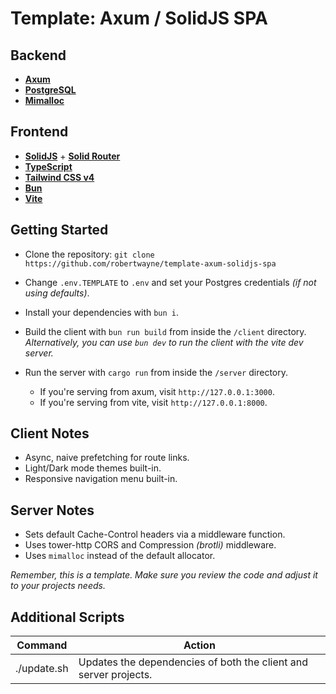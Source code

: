 # Template: Axum / SolidJS SPA

## Backend

- **[Axum](https://github.com/tokio-rs/axum)**
- **[PostgreSQL](https://www.postgresql.org)**
- **[Mimalloc](https://github.com/purpleprotocol/mimalloc_rust)**

## Frontend

- **[SolidJS](https://github.com/solidjs/solid)** + **[Solid Router](https://github.com/solidjs/solid-router)**
- **[TypeScript](https://www.typescriptlang.org)**
- **[Tailwind CSS v4](https://tailwindcss.com)**
- **[Bun](https://bun.sh/)**
- **[Vite](https://vitejs.dev/)**

## Getting Started

- Clone the repository: `git clone https://github.com/robertwayne/template-axum-solidjs-spa`

- Change `.env.TEMPLATE` to `.env` and set your Postgres credentials _(if not using defaults)_.

- Install your dependencies with `bun i`.

- Build the client with `bun run build` from inside the `/client` directory. _Alternatively, you can use `bun dev` to run the client with the vite dev server._

- Run the server with `cargo run` from inside the `/server` directory.

  - If you're serving from axum, visit `http://127.0.0.1:3000`.
  - If you're serving from vite, visit `http://127.0.0.1:8000`.

## Client Notes

- Async, naive prefetching for route links.
- Light/Dark mode themes built-in.
- Responsive navigation menu built-in.

## Server Notes

- Sets default Cache-Control headers via a middleware function.
- Uses tower-http CORS and Compression _(brotli)_ middleware.
- Uses `mimalloc` instead of the default allocator.

_Remember, this is a template. Make sure you review the code and adjust it to your projects needs._

## Additional Scripts

Command     | Action
----------- | ----------------------------------------------------------------
./update.sh | Updates the dependencies of both the client and server projects.
